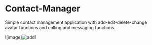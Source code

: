 # Contact-Manager
Simple contact management application with add-edit-delete-change avatar functions and calling and messaging functions.

![image]![add1](https://github.com/congtaiho/Contact-Manager/assets/132761655/51a5cd91-4ac4-472b-9583-8275016b890d)

